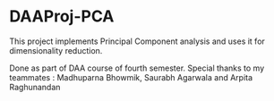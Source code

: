 # DAAProj-PCA

This project implements Principal Component analysis and uses it for dimensionality reduction.


Done as part of DAA course of fourth semester. 
Special thanks to my teammates : Madhuparna Bhowmik, Saurabh Agarwala and Arpita Raghunandan
